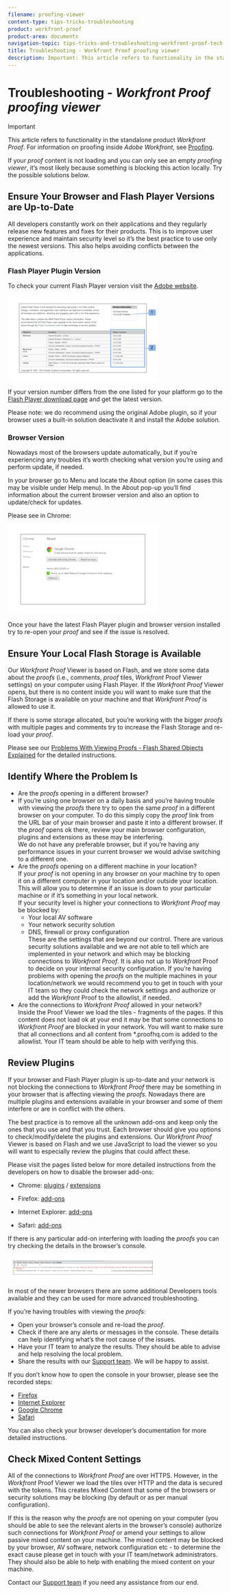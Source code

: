 ```yaml
---
filename: proofing-viewer
content-type: tips-tricks-troubleshooting
product: workfront-proof
product-area: documents
navigation-topic: tips-tricks-and-troubleshooting-workfront-proof-tech-corner
title: Troubleshooting - Workfront Proof proofing viewer
description: Important: This article refers to functionality in the standalone product Workfront Proof. For information on proofing inside Adobe Workfront, see Proofing.
---
```


# Troubleshooting - *Workfront Proof* *proofing viewer*

>[!IMPORTANT]
>
>This article refers to functionality in the standalone product *Workfront Proof*. For information on proofing inside *Adobe Workfront*, see [Proofing](../../../review-and-approve-work/proofing/proofing.md).

If your *proof* content is not loading and you can only see an empty *proofing viewer*, it’s most likely because something is blocking this action locally. Try the possible solutions below.

## Ensure&nbsp;Your Browser and Flash Player Versions are Up-to-Date

All developers constantly work on their applications and they regularly release new features and fixes for their products. This is to improve user experience and maintain security level so it’s the best practice to use only the newest versions. This also helps avoiding conflicts between the applications.

### Flash Player Plugin Version

To check your current Flash Player version visit the [Adobe website](http://www.adobe.com/software/flash/about/).

![ProofView_2.png](assets/proofview-2-350x199.png)

If your version number differs from the one listed for your platform go to the [Flash Player download page](http://get.adobe.com/flashplayer/otherversions/) and get the latest version.

Please note: we do recommend using the original Adobe plugin, so if your browser uses a built-in solution deactivate it and install the Adobe solution.

### Browser Version

Nowadays most of the browsers update automatically, but if you’re experiencing any troubles it’s worth checking what version you’re using and perform update, if needed.

In your browser go to Menu and locate the About option (in some cases this may be visible under Help menu). In the About pop-up you’ll find information about the current browser version and also an option to update/check for updates.

Please see in Chrome:

![ProofView_3.png](assets/proofview-3-350x206.png)

Once your have the latest Flash Player plugin and browser version installed try to re-open your *proof* and see if the issue is resolved.

## Ensure&nbsp;Your Local Flash Storage is Available

Our *Workfront Proof* Viewer is based on Flash, and we store some data about the *proofs* (i.e., comments, *proof* tiles, *Workfront* Proof Viewer settings) on your computer using Flash Player. If the *Workfront Proof* Viewer opens, but there is no content inside you will want to make sure that the Flash Storage is available on your machine and that *Workfront Proof* is allowed to use it.

If there is some storage allocated, but you’re working with the bigger *proofs* with multiple pages and comments try to increase the Flash Storage and re-load your *proof*.

Please see our [Problems With Viewing Proofs - Flash Shared Objects Explained](../../../workfront-proof/wp-tech-corner/troubleshooting/view-proof-flash-shared-object.md)&nbsp;for the detailed instructions.

## Identify Where the&nbsp;Problem Is

<ul> 
 <li> Are the <em>proofs</em> opening in a different browser?&nbsp;</li> 
 <li>If you’re using one browser on a daily basis and you’re having trouble with viewing the <em>proofs</em> there try to open the same <em>proof</em> in a different browser on your computer. To do this simply copy the <em>proof</em> link from the URL bar of your main browser and paste it into a different browser. If the <em>proof</em> opens ok there, review your main browser configuration, plugins and extensions as these may be interfering.</li> <note type="note">
  We do not have any preferable browser, but if you’re having any performance issues in your current browser we would advise&nbsp;switching to a different one. 
 </note> 
 <li>Are the <em>proofs</em> opening on a different machine in your location?<br>If your <em>proof</em> is not opening in any browser on your machine try to open it on a different computer in your location and/or outside your location. This will allow you to determine if an issue is down to your particular machine or if it’s something in your local network.<br>If your security level is higher your connections to <em>Workfront Proof</em> may be blocked by: 
  <ul>
   <li>Your local AV software</li>
   <li>Your network security solution</li>
   <li>DNS, firewall or proxy configuration</li><note type="note">
    These are the settings that are beyond&nbsp;our control. There are various security solutions available and we are not able to tell which are implemented in your network and which may be blocking connections to 
    <em>Workfront Proof</em>. It is also not up to 
    <em>Workfront</em> Proof to decide on your internal security configuration. If you’re having problems with opening the 
    <em>proofs</em> on the multiple machines in your location/network we would recommend you to get in touch with your IT team so they could check the network settings and authorize or add the 
    <em>Workfront</em> Proof to the allowlist, if needed.
   </note>
  </ul></li> 
 <li> Are the connections to <em>Workfront Proof</em> allowed in your network?<br>Inside the Proof Viewer we load the tiles - fragments of the pages. If this content does not load ok at your end it may be that some connections to <em>Workfront Proof</em> are blocked in your network. You will want to make sure that all connections and all content from *.proofhq.com is added to the allowlist. Your IT team should be able to help with verifying this.&nbsp;</li> 
</ul>

## Review Plugins

If your browser and Flash Player plugin is up-to-date and your network is not blocking the connections to *Workfront Proof* there may be something in your browser that is affecting viewing the *proofs*. Nowadays there are multiple plugins and extensions available in your browser and some of them interfere or are in conflict with the others.

The best practice is to remove all the unknown add-ons and keep only the ones that you use and that you trust. Each browser should give you options to check/modify/delete the plugins and extensions. Our *Workfront Proof* Viewer is based on Flash and we use JavaScript to load the viewer so you will want to especially review the plugins that could affect these.

Please visit the pages listed below for more detailed instructions from the developers on how to disable the browser add-ons:

* Chrome: [plugins](https://support.google.com/chrome/answer/142064?hl=en-GB)&nbsp;/ [extensions](https://support.google.com/chrome/answer/113907?hl=en-GB)

* Firefox: [add-ons](https://support.mozilla.org/en-US/kb/disable-or-remove-add-ons)
* Internet Explorer: [add-ons](http://windows.microsoft.com/en-GB/internet-explorer/manage-add-ons#ie=ie-11)
* Safari: [add-ons](http://support.apple.com/en-gb/HT203353)

If there is any particular add-on interfering with loading the *proofs* you can try checking the details in the browser’s console.

![ProofView_4.png](assets/proofview-4-350x57.png)

In most of the newer browsers there are some additional Developers tools available and they can be used for more advanced troubleshooting.

If you’re having troubles with viewing the *proofs*:

* Open your browser’s console and re-load the *proof*.
* Check if there are any alerts or messages in the console. These details can help identifying what’s the root cause of the issues.
* Have your IT team to analyze the results. They should be able to advise and help resolving the local problem.
* Share the results with our [Support team](https://support.workfront.com/hc/en-us/requests/new). We&nbsp;will be happy to assist.

If you don’t know how to open the console in your browser, please see the recorded steps:

* [Firefox](http://screencast.com/t/eP6FRtk4vxWS) 
* [Internet Explorer](http://screencast.com/t/bYzq1iQv) 
* [Google Chrome](http://screencast.com/t/2anpeAzOOyj) 
* [Safari](http://screencast.com/t/rnOvgl3GidjL)

You can also check your browser developer’s documentation for more detailed instructions.

## Check Mixed Content Settings

All of the connections to *Workfront Proof* are over HTTPS. However, in the *Workfront* Proof Viewer we load the tiles over HTTP and the data is secured with the tokens. This creates Mixed Content that some of the browsers or security solutions may be blocking (by default or as per manual configuration).

If this is the reason why the *proofs* are not opening on your computer (you should be able to see the relevant alerts in the browser’s console) authorize such connections for *Workfront Proof* or amend your settings to allow passive mixed content on your machine. The mixed content may be blocked by your browser, AV software, network configuration etc - to determine the exact cause please get in touch with your IT team/network administrators. They should also be able to help with enabling the mixed content on your machine.

Contact our [Support team](https://support.workfront.com/hc/en-us/requests/new) if you need any assistance from our end.
